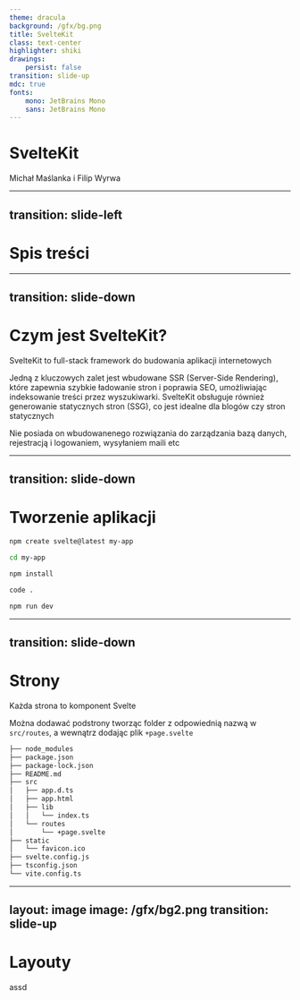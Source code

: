 ```yaml
---
theme: dracula
background: /gfx/bg.png
title: SvelteKit
class: text-center
highlighter: shiki
drawings:
    persist: false
transition: slide-up
mdc: true
fonts: 
    mono: JetBrains Mono
    sans: JetBrains Mono
---
```


# SvelteKit

Michał Maślanka i Filip Wyrwa

<div class="abs-br m-6 flex gap-2">
  <a href="https://github.com/MIKK0Z/sveltekit" target="_blank" alt="GitHub" title="Open in GitHub"
    class="text-xl slidev-icon-btn opacity-50 !border-none !hover:text-white">
    <carbon-logo-github />
  </a>
</div>

---
transition: slide-left
---

# Spis treści

<Toc />

---
transition: slide-down
---

# Czym jest SvelteKit?

SvelteKit to full-stack framework do budowania aplikacji internetowych

Jedną z kluczowych zalet jest wbudowane SSR (Server-Side Rendering), które zapewnia szybkie ładowanie stron i poprawia SEO, umożliwiając indeksowanie treści przez wyszukiwarki. SvelteKit obsługuje również generowanie statycznych stron (SSG), co jest idealne dla blogów czy stron statycznych

Nie posiada on wbudowanenego rozwiązania do zarządzania bazą danych, rejestracją i logowaniem, wysyłaniem maili etc

---
transition: slide-down
---

# Tworzenie aplikacji

<v-click>

```sh
npm create svelte@latest my-app
```
<div class="my-4"></div>
</v-click>

<v-click>

```sh
cd my-app
```
<div class="my-4"></div>
</v-click>

<v-click>

```sh
npm install
```
<div class="my-4"></div>
</v-click>

<v-click>

```sh
code .
```
<div class="my-4"></div>
</v-click>

<v-click>

```sh
npm run dev
```
</v-click>

---
transition: slide-down
---

# Strony

Każda strona to komponent Svelte

Można dodawać podstrony tworząc folder z odpowiednią nazwą w `src/routes`, a wewnątrz dodając plik `+page.svelte`

```sh
├── node_modules
├── package.json
├── package-lock.json
├── README.md
├── src
│   ├── app.d.ts
│   ├── app.html
│   ├── lib
│   │  	└── index.ts
│   └── routes
│       └── +page.svelte
├── static
│   └── favicon.ico
├── svelte.config.js
├── tsconfig.json
└── vite.config.ts
```

---
layout: image
image: /gfx/bg2.png
transition: slide-up
---
<div class="text-slate-800">
	<h1>Layouty</h1>
	<p>
		assd
	</p>
</div>